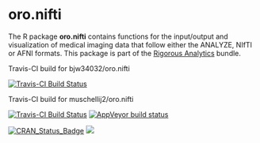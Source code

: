 # oro.nifti
The R package **oro.nifti** contains functions for the input/output and visualization of medical imaging data that follow either the ANALYZE, NIfTI or AFNI formats.  This package is part of the <a href="http://rigorousanalytics.blogspot.com">Rigorous Analytics</a> bundle.

Travis-CI build for bjw34032/oro.nifti

[![Travis-CI Build Status](https://travis-ci.org/bjw34032/oro.nifti.svg?branch=master)](https://travis-ci.org/bjw34032/oro.nifti)


Travis-CI build for muschellij2/oro.nifti

[![Travis-CI Build Status](https://travis-ci.org/muschellij2/oro.nifti.svg?branch=master)](https://travis-ci.org/muschellij2/oro.nifti)
[![AppVeyor build status](https://ci.appveyor.com/api/projects/status/github/muschellij2/oro-nifti?branch=master&svg=true)](https://ci.appveyor.com/project/muschellij2/oro-nifti)


[![CRAN_Status_Badge](http://www.r-pkg.org/badges/version/oro.nifti)](http://cran.rstudio.com/web/packages/oro.nifti/index.html)
[![](http://cranlogs.r-pkg.org/badges/grand-total/oro.nifti)](http://cran.rstudio.com/web/packages/oro.nifti/index.html)